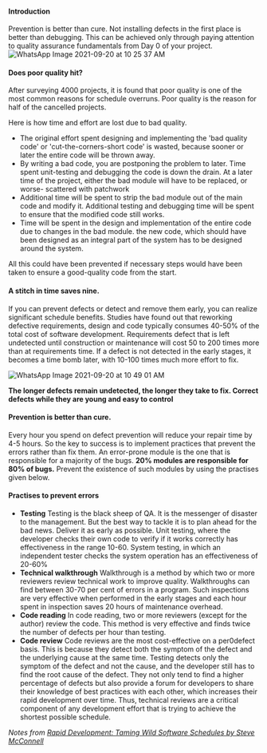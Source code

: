 #### Introduction
Prevention is better than cure. Not installing defects in the first place is better than debugging. This can be achieved only through paying attention to quality assurance fundamentals from Day 0 of your project.
![WhatsApp Image 2021-09-20 at 10 25 37 AM](https://user-images.githubusercontent.com/83284294/133961075-1a4358c1-40ad-4221-98c2-7e1cd5bb5e9e.jpeg)

#### Does poor quality hit?
After surveying 4000 projects, it is found that poor quality is one of the most common reasons for schedule overruns. Poor quality is the reason for half of the cancelled projects. 

Here is how time and effort are lost due to bad quality.
- The original effort spent designing and implementing the 'bad quality code' or 'cut-the-corners-short code' is wasted, because sooner or later the entire code will be thrown away.
- By writing a bad code, you are postponing the problem to later. Time spent unit-testing and debugging the code is down the drain. At a later time of the project, either the bad module will have to be replaced, or worse- scattered with patchwork
- Additional time will be spent to strip the bad module out of the main code and modify it. Additional testing and debugging time will be spent to ensure that the modified code still works.
- Time will be spent in the design and implementation of the entire code due to changes in the bad module. the new code, which should have been designed as an integral part of the system has to be designed around the system.

All this could have been prevented if necessary steps would have been taken to ensure a good-quality code from the start.

#### A stitch in time saves nine.
If you can prevent defects or detect and remove them early, you can realize significant schedule benefits. 
Studies have found out that reworking defective requirements, design and code typically consumes 40-50% of the total cost of software development.
Requirements defect that is left undetected until construction or maintenance will cost 50 to 200 times more than at requirements time.
If a defect is not detected in the early stages, it becomes a time bomb later, with 10-100 times much more effort to fix.

![WhatsApp Image 2021-09-20 at 10 49 01 AM](https://user-images.githubusercontent.com/83284294/133961079-746840f3-bdaf-449c-9cc3-55d1bf82da90.jpeg)

**The longer defects remain undetected, the longer they take to fix. Correct defects while they are young and easy to control**

#### Prevention is better than cure.
Every hour you spend on defect prevention will reduce your repair time by 4-5 hours. So the key to success is to implement practices that prevent the errors rather than fix them.
An error-prone module is the one that is responsible for a majority of the bugs. **20% modules are responsible for 80% of bugs.** Prevent the existence of such modules by using the practises given below.

#### Practises to prevent errors

- **Testing** Testing is the black sheep of QA. It is the messenger of disaster to the management. But the best way to tackle it is to plan ahead for the bad news. Deliver it as early as possible. Unit testing, where the developer checks their own code to verify if it works correctly has effectiveness in the range 10-60. System testing, in which an independent tester checks the system operation has an effectiveness of 20-60%
- **Technical walkthrough** Walkthrough is a method by which two or more reviewers review technical work to improve quality. Walkthroughs can find between 30-70 per cent of errors in a program. Such inspections are very effective when performed in the early stages and each hour spent in inspection saves 20 hours of maintenance overhead.
- **Code reading** In code reading, two or more reviewers (except for the author) review the code. This method is very effective and finds twice the number of defects per hour than testing.
- **Code review** Code reviews are the most cost-effective on a per0defect basis. This is because they detect both the symptom of the defect and the underlying cause at the same time. Testing detects only the symptom of the defect and not the cause, and the developer still has to find the root cause of the defect. They not only tend to find a higher percentage of defects but also provide a forum for developers to share their knowledge of best practices with each other, which increases their rapid development over time. Thus, technical reviews are a critical component of any development effort that is trying to achieve the shortest possible schedule.





_Notes from [Rapid Development: Taming Wild Software Schedules by Steve McConnell](https://www.amazon.com/Rapid-Development-Taming-Software-Schedules/dp/1556159005)_
